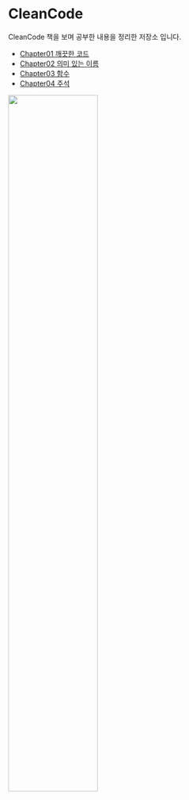 # CleanCode

CleanCode 책을 보며 공부한 내용을 정리한 저장소 입니다.

- [Chapter01 깨끗한 코드](/src/readme/readme01.md)
- [Chapter02 의미 있는 이름](/src/readme/readme02.md)
- [Chapter03 함수](/src/readme/readme03.md)
- [Chapter04 주석](/src/readme/readme04.md)

<img src="http://image.yes24.com/Goods/11681152/800x0" width="60%">
